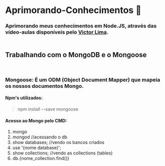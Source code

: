 # Aprimorando-Conhecimentos :mag_right:

### Aprimorando meus conhecimentos em Node.JS, através das vídeo-aulas disponíveis pelo [Victor Lima](https://www.youtube.com/watch?v=LLqq6FemMNQ&list=PLJ_KhUnlXUPtbtLwaxxUxHqvcNQndmI4B&index=2&ab_channel=VictorLima-GuiadoProgramador). <br><br>

## Trabalhando com o MongoDB e o Mongoose
<br> 

### Mongoose: É um ODM (Object Document Mapper) que mapeia os nossos documentos Mongo.

#### Npm's utilizados: <br>
> npm install --save mongoose <br>

#### Acesso ao Mongo pelo CMD: <br>
1) mongo<br>
2) mongod //acessando o db<br>
3) show databases; //vendo os bancos criados<br>
4) use '{nome database}';<br>
5) show collections; //vendo as collections (tables)<br>
6) db.{nome_collection.find()}<br>